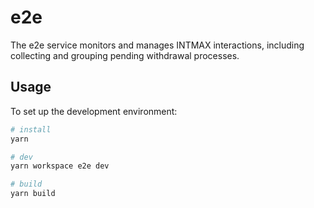# e2e

The e2e service monitors and manages INTMAX interactions, including collecting and grouping pending withdrawal processes.

## Usage

To set up the development environment:

```bash
# install
yarn

# dev
yarn workspace e2e dev

# build
yarn build
```
